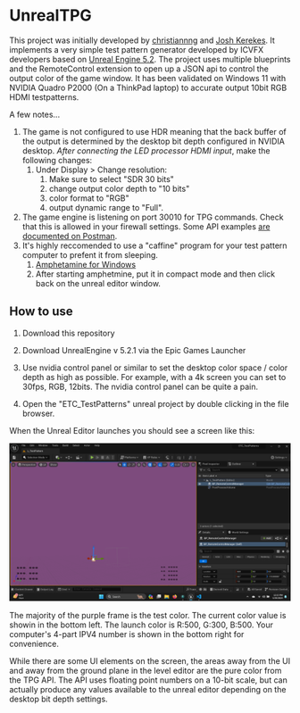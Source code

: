 # UnrealTPG

This project was initially developed by [christiannng](https://github.com/christiannng) and [Josh Kerekes](https://github.com/joshkerekes). It implements a very simple test pattern generator developed by ICVFX developers based on [Unreal Engine 5.2](https://www.unrealengine.com/en-US). The project uses multiple blueprints and the RemoteControl extension to open up a JSON api to control the output color of the game window. It has been validated on Windows 11 with NVIDIA Quadro P2000 (On a ThinkPad laptop) to accurate output 10bit RGB HDMI testpatterns. 

A few notes...
1) The game is not configured to use HDR meaning that the back buffer of the output is determined by the desktop bit depth configured in NVIDIA desktop. _After connecting the LED processor HDMI input_, make the following changes:
    1) Under Display > Change resolution:
        1) Make sure to select "SDR 30 bits"
        2) change output color depth to "10 bits"
        3) color format to "RGB"
        4) output dynamic range to "Full".
2) The game engine is listening on port 30010 for TPG commands. Check that this is allowed in your firewall settings. Some API examples [are documented on Postman](https://www.postman.com/aviation-cosmonaut-83374217/workspace/openledeval). 
3) It's highly reccomended to use a "caffine" program for your test pattern computer to prefent it from sleeping.
    1) [Amphetamine for Windows](https://apps.microsoft.com/detail/9NBLGGH4WHSP?hl=en-us&gl=US)
    2) After starting amphetmine, put it in compact mode and then click back on the unreal editor window.

 ## How to use

1) Download this repository

2) Download UnrealEngine v 5.2.1 via the Epic Games Launcher

3) Use nvidia control panel or similar to set the desktop color space / color depth as high as possible. For example, with a 4k screen you can set to 30fps, RGB, 12bits. The nvidia control panel can be quite a pain.

4) Open the "ETC_TestPatterns" unreal project by double clicking in the file browser. 

When the Unreal Editor launches you should see a screen like this:

![Screenshot of Unreal Editor with a purple box filling the majority of the user interface.](Documentation/first_launch.png)

The majority of the purple frame is the test color. The current color value is showin in the bottom left. The launch color is R:500, G:300, B:500. Your computer's 4-part IPV4 number is shown in the bottom right for convenience. 

While there are some UI elements on the screen, the areas away from the UI and away from the ground plane in the level editor are the pure color from the TPG API. The API uses floating point numbers on a 10-bit scale, but can actually produce any values available to the unreal editor depending on the desktop bit depth settings. 

